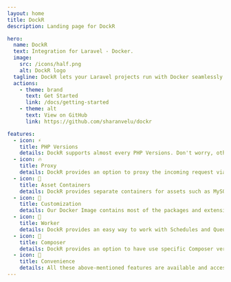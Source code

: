 ```yaml
---
layout: home
title: DockR
description: Landing page for DockR

hero:
  name: DockR
  text: Integration for Laravel - Docker.
  image:
    src: /icons/half.png
    alt: DockR logo
  tagline: DockR lets your Laravel projects run with Docker seamlessly for Local development environment.
  actions:
    - theme: brand
      text: Get Started
      link: /docs/getting-started
    - theme: alt
      text: View on GitHub
      link: https://github.com/sharanvelu/dockr

features:
  - icon: ⚡️
    title: PHP Versions
    details: DockR supports almost every PHP Versions. Don't worry, other PHP versions weren't abandoned, they will be supported in the upcoming weeks.
  - icon: 🔥
    title: Proxy
    details: DockR provides an option to proxy the incoming request via a Domain name of your choice instead of using localhost:xxxx.
  - icon: 🎉
    title: Asset Containers
    details: DockR provides separate containers for assets such as MySQL, Postgres and Redis. Multiple projects can connect to the same Database if needed.
  - icon: 🎀
    title: Customization
    details: Our Docker Image contains most of the packages and extensions built-in. If you are not satisfied with them, you can create your own image and use it with your project.
  - icon: 🎀
    title: Worker
    details: DockR provides an easy way to work with Schedules and Queues. DockR will create a separate container and runs a Scheduler and two Queue Listeners for working with Worker tasks.
  - icon: 🎀
    title: Composer
    details: DockR provides an option to have use specific Composer version for different projects.
  - icon: 🎀
    title: Convenience
    details: All these above-mentioned features are available and accessed by just setting up an environment variable within the '.env' file.
---
```

